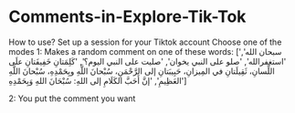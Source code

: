 # Comments-in-Explore-Tik-Tok

How to use? Set up a session for your Tiktok account Choose one of the modes
1: Makes a random comment on one of these words: ['سبحان الله', 'استغفرالله', 'صلو على النبي يخوان', 'صليت على النبي اليوم؟', 'كَلِمَتانِ خَفِيفَتانِ علَى اللِّسانِ، ثَقِيلَتانِ في المِيزانِ، حَبِيبَتانِ إلى الرَّحْمَنِ، سُبْحانَ اللَّهِ وبِحَمْدِهِ، سُبْحانَ اللَّهِ العَظِيمِ', 'إنَّ أَحَبَّ الكَلَامِ إلى اللهِ: سُبْحَانَ اللهِ وَبِحَمْدِهِ']

2: You put the comment you want
